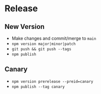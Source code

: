 # Release

## New Version

- Make changes and commit/merge to `main`
- `npm version major|minor|patch`
- `git push && git push --tags`
- `npm publish`

## Canary

- `npm version prerelease --preid=canary`
- `npm publish --tag canary`
